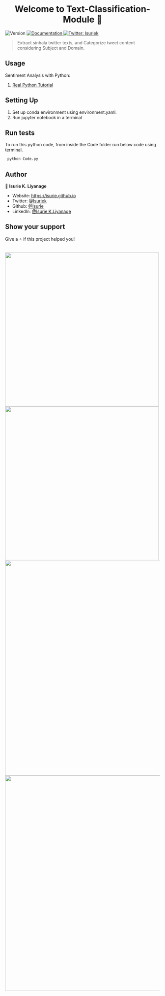 <h1 align="center">Welcome to Text-Classification-Module 👋</h1>
<p>
  <img alt="Version" src="https://img.shields.io/badge/version-Python 3.6. 9-blue.svg?cacheSeconds=2592000" />
  <a href="https://isurie.github.io/page1.html#header15-2z" target="_blank">
    <img alt="Documentation" src="https://img.shields.io/badge/documentation-yes-brightgreen.svg" />
  </a>
  <a href="https://twitter.com/Isuriek" target="_blank">
    <img alt="Twitter: Isuriek" src="https://img.shields.io/twitter/follow/Isuriek.svg?style=social" />
  </a>
</p>

> Extract sinhala twitter texts, and Categorize tweet content considering Subject and Domain.

## Usage

Sentiment Analysis with Python:
  1. [Real Python Tutorial](https://realpython.com/python-keras-text-classification/)

## Setting Up

1. Set up conda environment using environment.yaml.
2. Run jupyter notebook in a terminal

## Run tests

To run this python code, from inside the Code folder run below code using terminal.
```sh
 python Code.py
```

## Author

👤 **Isurie K. Liyanage**

* Website: https://isurie.github.io
* Twitter: [@Isuriek](https://twitter.com/Isuriek)
* Github: [@Isurie](https://github.com/Isurie)
* LinkedIn: [@Isurie K.Liyanage](https://www.linkedin.com/in/isurie-kanchana/)

## Show your support

Give a ⭐️ if this project helped you!

##
<img src="https://user-images.githubusercontent.com/36602031/125170049-af8f9c80-e1ca-11eb-8855-033866bb8837.png" width="500" />
<img src="https://user-images.githubusercontent.com/36602031/125170061-b8806e00-e1ca-11eb-96fb-8197ede3d6a2.png" width="500" />
<img src="https://user-images.githubusercontent.com/36602031/125170071-c0401280-e1ca-11eb-987e-238dbcae3ba2.png" width="700" />
<img src="https://user-images.githubusercontent.com/36602031/125170088-cf26c500-e1ca-11eb-9dd7-408f4ddfb5eb.png" width="700" />



